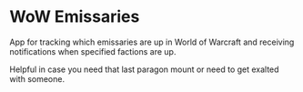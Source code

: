 # WoW Emissaries

App for tracking which emissaries are up in World of Warcraft and receiving notifications when specified factions are up.

Helpful in case you need that last paragon mount or need to get exalted with someone.
